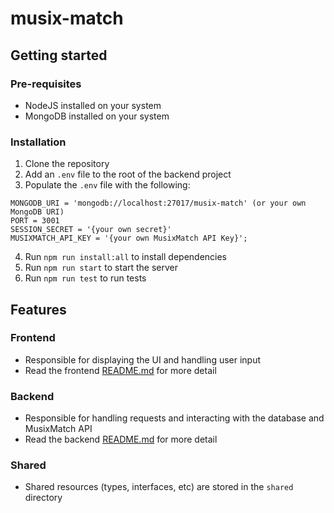 # musix-match
## Getting started
### Pre-requisites
- NodeJS installed on your system
- MongoDB installed on your system
 
### Installation
1. Clone the repository
2. Add an `.env` file to the root of the backend project
3. Populate the `.env` file with the following:
```
MONGODB_URI = 'mongodb://localhost:27017/musix-match' (or your own MongoDB URI)
PORT = 3001
SESSION_SECRET = '{your own secret}'
MUSIXMATCH_API_KEY = '{your own MusixMatch API Key}';
```
4. Run `npm run install:all` to install dependencies
5. Run `npm run start` to start the server
6. Run `npm run test` to run tests

## Features
### Frontend
- Responsible for displaying the UI and handling user input
- Read the frontend [README.md](./frontend/README.md) for more detail
### Backend
- Responsible for handling requests and interacting with the database and MusixMatch API
- Read the backend [README.md](./backend/README.md) for more detail
### Shared
- Shared resources (types, interfaces, etc) are stored in the `shared` directory